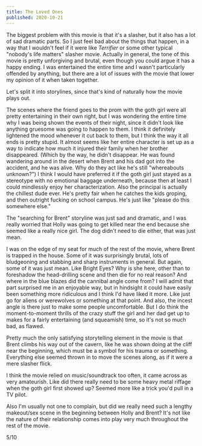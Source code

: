 ```yaml
---
title: The Loved Ones
published: 2020-10-21
---
```


The biggest problem with this movie is that it's a slasher, but it also has a lot of sad dramatic parts. So I just feel bad about the things that happen, in a way that I wouldn't feel if it were like _Terrifier_ or some other typical "nobody's life matters" slasher movie. Actually in general, the tone of this movie is pretty unforgiving and brutal, even though you could argue it has a happy ending. I was entertained the entire time and I wasn't particularly offended by anything, but there are a lot of issues with the movie that lower my opinion of it when taken together.

Let's split it into storylines, since that's kind of naturally how the movie plays out.

The scenes where the friend goes to the prom with the goth girl were all pretty entertaining in their own right, but I was wondering the entire time why I was being shown the events of their night, since it didn't look like anything gruesome was going to happen to them. I think it definitely lightened the mood whenever it cut back to them, but I think the way it all ends is pretty stupid. It almost seems like her entire character is set up as a way to indicate how much it injured their family when her brother disappeared. (Which by the way, he didn't disappear. He was found wandering around in the desert when Brent and his dad got into the accident, and he was alive. Why do they act like he's still "whereabouts unknown?") I think I would have preferred it if the goth girl just stayed as a stereotype with no emotional baggage underneath, because then at least I could mindlessly enjoy her characterization. Also the principal is actually the chillest dude ever. He's pretty fair when he catches the kids groping, and then outright fucking on school campus. He's just like "please do this somewhere else."

The "searching for Brent" storyline was just sad and dramatic, and I was really worried that Holly was going to get killed near the end because she seemed like a really nice girl. The dog didn't need to die either, that was just mean.

I was on the edge of my seat for much of the rest of the movie, where Brent is trapped in the house. Some of it was surprisingly brutal, lots of bludgeoning and stabbing and sharp instruments in general. But again, some of it was just mean. Like Bright Eyes? Why is she here, other than to foreshadow the head-drilling scene and then die for no real reason? And where in the blue blazes did the cannibal angle come from? I will admit that part surprised me in an enjoyable way, but in hindsight it could have easily been something more ridiculous and I think I'd have liked it more. Like just go for aliens or werewolves or something at that point. And also, the incest angle is there just to make some people uncomfortable. But I do think the moment-to-moment thrills of the crazy stuff the girl and her dad get up to makes for a fairly entertaining (and squeamish) time, so it's not so much bad, as flawed.

Pretty much the only satisfying storytelling element in the movie is that Brent climbs his way out of the cavern, like he was shown doing at the cliff near the beginning, which must be a symbol for his trauma or something. Everything else seemed thrown in to move the scenes along, as if it were a mere slasher flick.

I think the movie relied on music/soundtrack too often, it came across as very amateurish. Like did there really need to be some heavy metal riffage when the goth girl first showed up? Seemed more like a trick you'd pull in a TV pilot.

Also I'm usually not one to complain, but did we really need such a lengthy makeout/sex scene in the beginning between Holly and Brent? It's not like the nature of their relationship comes into play very much throughout the rest of the movie.

5/10
